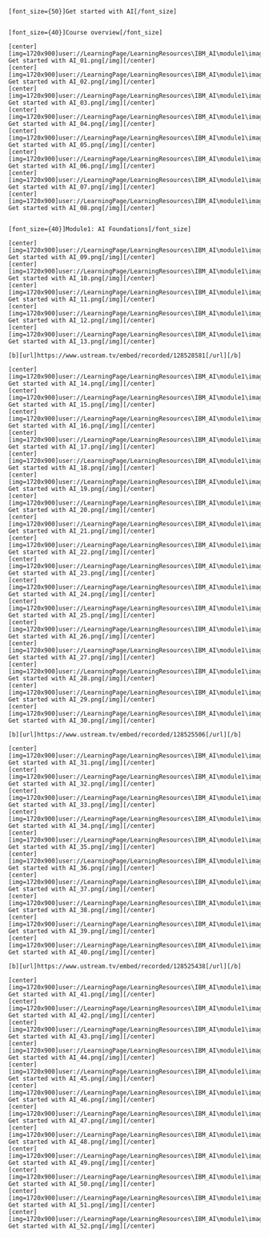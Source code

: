     [font_size={50}]Get started with AI[/font_size]


    [font_size={40}]Course overview[/font_size]

    [center][img=1720x900]user://LearningPage/LearningResources\IBM_AI\module1\images\1-Get started with AI_01.png[/img][/center]
    [center][img=1720x900]user://LearningPage/LearningResources\IBM_AI\module1\images\1-Get started with AI_02.png[/img][/center]
    [center][img=1720x900]user://LearningPage/LearningResources\IBM_AI\module1\images\1-Get started with AI_03.png[/img][/center]
    [center][img=1720x900]user://LearningPage/LearningResources\IBM_AI\module1\images\1-Get started with AI_04.png[/img][/center]
    [center][img=1720x900]user://LearningPage/LearningResources\IBM_AI\module1\images\1-Get started with AI_05.png[/img][/center]
    [center][img=1720x900]user://LearningPage/LearningResources\IBM_AI\module1\images\1-Get started with AI_06.png[/img][/center]
    [center][img=1720x900]user://LearningPage/LearningResources\IBM_AI\module1\images\1-Get started with AI_07.png[/img][/center]
    [center][img=1720x900]user://LearningPage/LearningResources\IBM_AI\module1\images\1-Get started with AI_08.png[/img][/center]


    [font_size={40}]Module1: AI Foundations[/font_size]
    
    [center][img=1720x900]user://LearningPage/LearningResources\IBM_AI\module1\images\1-Get started with AI_09.png[/img][/center]
    [center][img=1720x900]user://LearningPage/LearningResources\IBM_AI\module1\images\1-Get started with AI_10.png[/img][/center]
    [center][img=1720x900]user://LearningPage/LearningResources\IBM_AI\module1\images\1-Get started with AI_11.png[/img][/center]
    [center][img=1720x900]user://LearningPage/LearningResources\IBM_AI\module1\images\1-Get started with AI_12.png[/img][/center]
    [center][img=1720x900]user://LearningPage/LearningResources\IBM_AI\module1\images\1-Get started with AI_13.png[/img][/center]
    
    [b][url]https://www.ustream.tv/embed/recorded/128528581[/url][/b]
    
    [center][img=1720x900]user://LearningPage/LearningResources\IBM_AI\module1\images\1-Get started with AI_14.png[/img][/center]
    [center][img=1720x900]user://LearningPage/LearningResources\IBM_AI\module1\images\1-Get started with AI_15.png[/img][/center]
    [center][img=1720x900]user://LearningPage/LearningResources\IBM_AI\module1\images\1-Get started with AI_16.png[/img][/center]
    [center][img=1720x900]user://LearningPage/LearningResources\IBM_AI\module1\images\1-Get started with AI_17.png[/img][/center]
    [center][img=1720x900]user://LearningPage/LearningResources\IBM_AI\module1\images\1-Get started with AI_18.png[/img][/center]
    [center][img=1720x900]user://LearningPage/LearningResources\IBM_AI\module1\images\1-Get started with AI_19.png[/img][/center]
    [center][img=1720x900]user://LearningPage/LearningResources\IBM_AI\module1\images\1-Get started with AI_20.png[/img][/center]
    [center][img=1720x900]user://LearningPage/LearningResources\IBM_AI\module1\images\1-Get started with AI_21.png[/img][/center]
    [center][img=1720x900]user://LearningPage/LearningResources\IBM_AI\module1\images\1-Get started with AI_22.png[/img][/center]
    [center][img=1720x900]user://LearningPage/LearningResources\IBM_AI\module1\images\1-Get started with AI_23.png[/img][/center]
    [center][img=1720x900]user://LearningPage/LearningResources\IBM_AI\module1\images\1-Get started with AI_24.png[/img][/center]
    [center][img=1720x900]user://LearningPage/LearningResources\IBM_AI\module1\images\1-Get started with AI_25.png[/img][/center]
    [center][img=1720x900]user://LearningPage/LearningResources\IBM_AI\module1\images\1-Get started with AI_26.png[/img][/center]
    [center][img=1720x900]user://LearningPage/LearningResources\IBM_AI\module1\images\1-Get started with AI_27.png[/img][/center]
    [center][img=1720x900]user://LearningPage/LearningResources\IBM_AI\module1\images\1-Get started with AI_28.png[/img][/center]
    [center][img=1720x900]user://LearningPage/LearningResources\IBM_AI\module1\images\1-Get started with AI_29.png[/img][/center]
    [center][img=1720x900]user://LearningPage/LearningResources\IBM_AI\module1\images\1-Get started with AI_30.png[/img][/center]
    
    [b][url]https://www.ustream.tv/embed/recorded/128525506[/url][/b]
    
    [center][img=1720x900]user://LearningPage/LearningResources\IBM_AI\module1\images\1-Get started with AI_31.png[/img][/center]
    [center][img=1720x900]user://LearningPage/LearningResources\IBM_AI\module1\images\1-Get started with AI_32.png[/img][/center]
    [center][img=1720x900]user://LearningPage/LearningResources\IBM_AI\module1\images\1-Get started with AI_33.png[/img][/center]
    [center][img=1720x900]user://LearningPage/LearningResources\IBM_AI\module1\images\1-Get started with AI_34.png[/img][/center]
    [center][img=1720x900]user://LearningPage/LearningResources\IBM_AI\module1\images\1-Get started with AI_35.png[/img][/center]
    [center][img=1720x900]user://LearningPage/LearningResources\IBM_AI\module1\images\1-Get started with AI_36.png[/img][/center]
    [center][img=1720x900]user://LearningPage/LearningResources\IBM_AI\module1\images\1-Get started with AI_37.png[/img][/center]
    [center][img=1720x900]user://LearningPage/LearningResources\IBM_AI\module1\images\1-Get started with AI_38.png[/img][/center]
    [center][img=1720x900]user://LearningPage/LearningResources\IBM_AI\module1\images\1-Get started with AI_39.png[/img][/center]
    [center][img=1720x900]user://LearningPage/LearningResources\IBM_AI\module1\images\1-Get started with AI_40.png[/img][/center]
    
    [b][url]https://www.ustream.tv/embed/recorded/128525438[/url][/b]
    
    [center][img=1720x900]user://LearningPage/LearningResources\IBM_AI\module1\images\1-Get started with AI_41.png[/img][/center]
    [center][img=1720x900]user://LearningPage/LearningResources\IBM_AI\module1\images\1-Get started with AI_42.png[/img][/center]
    [center][img=1720x900]user://LearningPage/LearningResources\IBM_AI\module1\images\1-Get started with AI_43.png[/img][/center]
    [center][img=1720x900]user://LearningPage/LearningResources\IBM_AI\module1\images\1-Get started with AI_44.png[/img][/center]
    [center][img=1720x900]user://LearningPage/LearningResources\IBM_AI\module1\images\1-Get started with AI_45.png[/img][/center]
    [center][img=1720x900]user://LearningPage/LearningResources\IBM_AI\module1\images\1-Get started with AI_46.png[/img][/center]
    [center][img=1720x900]user://LearningPage/LearningResources\IBM_AI\module1\images\1-Get started with AI_47.png[/img][/center]
    [center][img=1720x900]user://LearningPage/LearningResources\IBM_AI\module1\images\1-Get started with AI_48.png[/img][/center]
    [center][img=1720x900]user://LearningPage/LearningResources\IBM_AI\module1\images\1-Get started with AI_49.png[/img][/center]
    [center][img=1720x900]user://LearningPage/LearningResources\IBM_AI\module1\images\1-Get started with AI_50.png[/img][/center]
    [center][img=1720x900]user://LearningPage/LearningResources\IBM_AI\module1\images\1-Get started with AI_51.png[/img][/center]
    [center][img=1720x900]user://LearningPage/LearningResources\IBM_AI\module1\images\1-Get started with AI_52.png[/img][/center]

